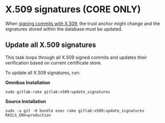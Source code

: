 # X.509 signatures **(CORE ONLY)**

When [signing commits with X.509](../user/project/repository/x509_signed_commits/index.md),
the trust anchor might change and the signatures stored within the database must be updated.

## Update all X.509 signatures

This task loops through all X.509 signed commits and updates their verification based on current
certificate store.

To update all X.509 signatures, run:

**Omnibus Installation**

```shell
sudo gitlab-rake gitlab:x509:update_signatures
```

**Source Installation**

```shell
sudo -u git -H bundle exec rake gitlab:x509:update_signatures RAILS_ENV=production
```
